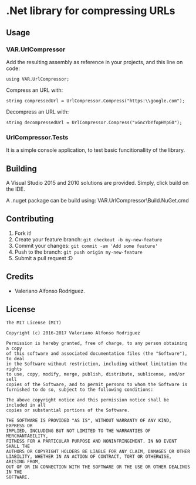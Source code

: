 # .Net library for compressing URLs

## Usage

### VAR.UrlCompressor
Add the resulting assembly as reference in your projects, and this line on code:

	using VAR.UrlCompressor;

Compress an URL with:

	string compressedUrl = UrlCompressor.Compress("https:\\google.com");

Decompress an URL with:

	string decompressedUrl = UrlCompressor.Compress("xGncYbYfopHYpG0");
	
### UrlCompressor.Tests
It is a simple console application, to test basic funcitionallity of the library.

## Building
A Visual Studio 2015 and 2010 solutions are provided. Simply, click build on the IDE.

A .nuget package can be build using:
	VAR.UrlCompressor\Build.NuGet.cmd

## Contributing
1. Fork it!
2. Create your feature branch: `git checkout -b my-new-feature`
3. Commit your changes: `git commit -am 'Add some feature'`
4. Push to the branch: `git push origin my-new-feature`
5. Submit a pull request :D

## Credits
* Valeriano Alfonso Rodriguez.

## License

    The MIT License (MIT)

    Copyright (c) 2016-2017 Valeriano Alfonso Rodriguez

    Permission is hereby granted, free of charge, to any person obtaining a copy
    of this software and associated documentation files (the "Software"), to deal
    in the Software without restriction, including without limitation the rights
    to use, copy, modify, merge, publish, distribute, sublicense, and/or sell
    copies of the Software, and to permit persons to whom the Software is
    furnished to do so, subject to the following conditions:

    The above copyright notice and this permission notice shall be included in all
    copies or substantial portions of the Software.

    THE SOFTWARE IS PROVIDED "AS IS", WITHOUT WARRANTY OF ANY KIND, EXPRESS OR
    IMPLIED, INCLUDING BUT NOT LIMITED TO THE WARRANTIES OF MERCHANTABILITY,
    FITNESS FOR A PARTICULAR PURPOSE AND NONINFRINGEMENT. IN NO EVENT SHALL THE
    AUTHORS OR COPYRIGHT HOLDERS BE LIABLE FOR ANY CLAIM, DAMAGES OR OTHER
    LIABILITY, WHETHER IN AN ACTION OF CONTRACT, TORT OR OTHERWISE, ARISING FROM,
    OUT OF OR IN CONNECTION WITH THE SOFTWARE OR THE USE OR OTHER DEALINGS IN THE
    SOFTWARE.
